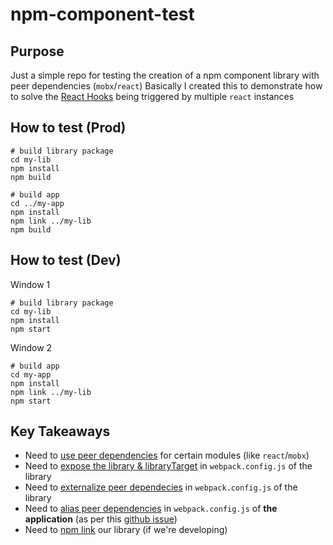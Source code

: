# npm-component-test

## Purpose
Just a simple repo for testing the creation of a npm component library with peer dependencies (`mobx`/`react`)
Basically I created this to demonstrate how to solve the [React Hooks](https://reactjs.org/warnings/invalid-hook-call-warning.html) being triggered by multiple `react` instances

## How to test (Prod)
```
# build library package
cd my-lib
npm install
npm build

# build app
cd ../my-app
npm install
npm link ../my-lib
npm build
```

## How to test (Dev)
Window 1
```
# build library package 
cd my-lib
npm install
npm start
```
Window 2
```
# build app
cd my-app
npm install
npm link ../my-lib
npm start
```

## Key Takeaways
- Need to [use peer dependencies](https://nodejs.org/es/blog/npm/peer-dependencies/) for certain modules (like `react`/`mobx`)
- Need to [expose the library & libraryTarget](https://webpack.js.org/guides/author-libraries/#expose-the-library) in `webpack.config.js` of the library
- Need to [externalize peer dependecies](https://webpack.js.org/guides/author-libraries/#externalize-lodash) in `webpack.config.js` of the library
- Need to [alias peer dependencies](https://webpack.js.org/configuration/resolve/) in `webpack.config.js` of **the application** (as per this [github issue](https://github.com/facebook/react/issues/13991))
- Need to [npm link](https://docs.npmjs.com/cli/link) our library (if we're developing)
